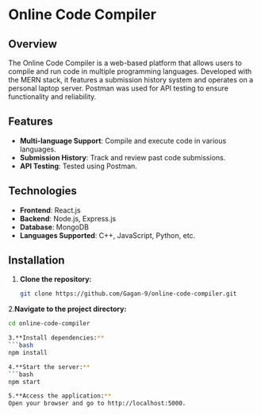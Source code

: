 # Online Code Compiler

## Overview

The Online Code Compiler is a web-based platform that allows users to compile and run code in multiple programming languages. Developed with the MERN stack, it features a submission history system and operates on a personal laptop server. Postman was used for API testing to ensure functionality and reliability.

## Features

- **Multi-language Support**: Compile and execute code in various languages.
- **Submission History**: Track and review past code submissions.
- **API Testing**: Tested using Postman.

## Technologies

- **Frontend**: React.js
- **Backend**: Node.js, Express.js
- **Database**: MongoDB
- **Languages Supported**: C++, JavaScript, Python, etc.

## Installation

1. **Clone the repository:**
   ```bash
   git clone https://github.com/Gagan-9/online-code-compiler.git

2.**Navigate to the project directory:**
```bash
cd online-code-compiler

3.**Install dependencies:**
```bash
npm install

4.**Start the server:**
```bash
npm start

5.**Access the application:**
Open your browser and go to http://localhost:5000.
